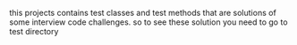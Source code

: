 this projects contains test classes and test methods that are solutions of some interview code challenges.
so to see these solution you need to go to test directory
